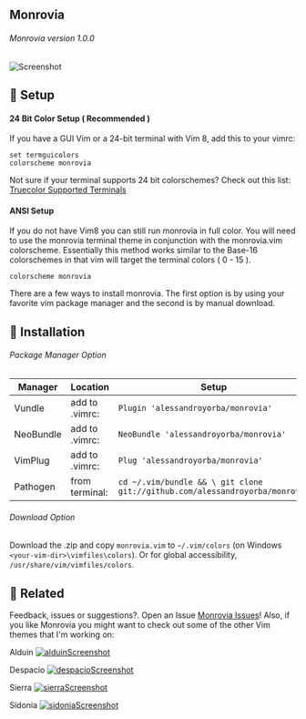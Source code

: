 Monrovia
------
###### Monrovia version 1.0.0
![Screenshot](https://cloud.githubusercontent.com/assets/11221489/22007082/faf6f4e4-dc24-11e6-9731-f766c55500f0.png)

:rocket: Setup 
---------------
#### 24 Bit Color Setup ( Recommended )

If you have a GUI Vim or a 24-bit terminal with Vim 8, add this to your vimrc:
```VimL
set termguicolors
colorscheme monrovia
```
Not sure if your terminal supports 24 bit colorschemes? Check out this list: [Truecolor Supported Terminals ](https://gist.github.com/XVilka/8346728)

#### ANSI Setup

If you do not have Vim8 you can still run monrovia in full color. You will need to use the monrovia terminal theme in conjunction with the monrovia.vim colorscheme. Essentially this method works similar to the Base-16 colorschemes in that vim will target the terminal colors ( 0 - 15 ). 

```VimL
colorscheme monrovia
```

There are a few ways to install monrovia. The first option is by using your favorite vim package manager and the second is by manual download.

:open_file_folder: Installation
-----------------------------------------

###### Package Manager Option

| Manager          | Location        | Setup                                                                      |
|------------------|-----------------|----------------------------------------------------------------------------|
| Vundle           | add to .vimrc:  | `Plugin 'alessandroyorba/monrovia'`                                         |
| NeoBundle        | add to .vimrc:  | `NeoBundle 'alessandroyorba/monrovia'`                                      |
| VimPlug          | add to .vimrc:  | `Plug 'alessandroyorba/monrovia'`                                           |
| Pathogen         | from terminal:  | `cd ~/.vim/bundle && \ git clone git://github.com/alessandroyorba/monrovia` |

###### Download Option
Download the .zip and copy `monrovia.vim` to `~/.vim/colors` (on Windows `<your-vim-dir>\vimfiles\colors`). Or for global accessibility, `/usr/share/vim/vimfiles/colors`.

:octopus: Related
-------
Feedback, issues or suggestions?. Open an Issue [Monrovia Issues](https://github.com/AlessandroYorba/Monrovia/issues)! Also, if you like Monrovia you might want to check out some of the other Vim themes that I'm working on:

Alduin
[![alduinScreenshot](https://cloud.githubusercontent.com/assets/11221489/22007073/e64b67f0-dc24-11e6-833b-f141c5e7f008.png)](https://github.com/AlessandroYorba/Alduin)

Despacio
[![despacioScreenshot](https://cloud.githubusercontent.com/assets/11221489/22007054/d29fda06-dc24-11e6-9b97-6001c5137a23.png)](https://github.com/AlessandroYorba/Despacio)

Sierra
[![sierraScreenshot](https://cloud.githubusercontent.com/assets/11221489/22007069/de0ceaa0-dc24-11e6-80c5-2e047f42d29b.png)](https://github.com/AlessandroYorba/Sierra)

Sidonia
[![sidoniaScreenshot](https://cloud.githubusercontent.com/assets/11221489/22007049/c89cc046-dc24-11e6-8237-9eed289bc8a0.png)](https://github.com/AlessandroYorba/Sierra)
